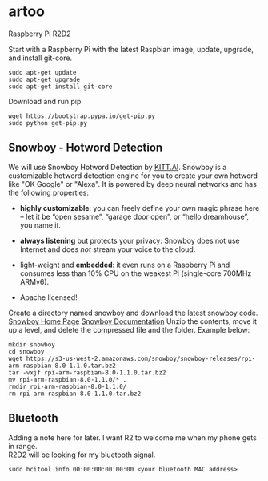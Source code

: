 # artoo
Raspberry Pi R2D2

Start with a Raspberry Pi with the latest Raspbian image, update, upgrade, and install git-core.
``` 
sudo apt-get update
sudo apt-get upgrade
sudo apt-get install git-core
```

Download and run pip
```
wget https://bootstrap.pypa.io/get-pip.py
sudo python get-pip.py
```

## Snowboy - Hotword Detection
We will use Snowboy Hotword Detection by [KITT.AI](http://kitt.ai).
Snowboy is a customizable hotword detection engine for you to create your own
hotword like "OK Google" or "Alexa". It is powered by deep neural networks and
has the following properties:
* **highly customizable**: you can freely define your own magic phrase here –
let it be “open sesame”, “garage door open”, or “hello dreamhouse”, you name it.

* **always listening** but protects your privacy: Snowboy does not use Internet
and does *not* stream your voice to the cloud.

* light-weight and **embedded**: it even runs on a Raspberry Pi and consumes
less than 10% CPU on the weakest Pi (single-core 700MHz ARMv6).

* Apache licensed!

Create a directory named snowboy and download the latest snowboy code.
[Snowboy Home Page](https://snowboy.kitt.ai)
[Snowboy Documentation](http://docs.kitt.ai/snowboy)
Unzip the contents, move it up a level, and delete the compressed file and the folder.
Example below:
```
mkdir snowboy
cd snowboy
wget https://s3-us-west-2.amazonaws.com/snowboy/snowboy-releases/rpi-arm-raspbian-8.0-1.1.0.tar.bz2
tar -vxjf rpi-arm-raspbian-8.0-1.1.0.tar.bz2
mv rpi-arm-raspbian-8.0-1.1.0/* .
rmdir rpi-arm-raspbian-8.0-1.1.0/
rm rpi-arm-raspbian-8.0-1.1.0.tar.bz2
```

## Bluetooth
Adding a note here for later.  I want R2 to welcome me when my phone gets in range.  
R2D2 will be looking for my bluetooth signal.
```
sudo hcitool info 00:00:00:00:00:00 <your bluetooth MAC address>
```
